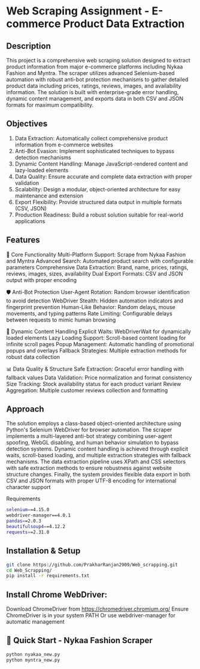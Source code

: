 # Web Scraping Assignment - E-commerce Product Data Extraction

## Description
This project is a comprehensive web scraping solution designed to extract product information from major e-commerce platforms including Nykaa Fashion and Myntra. The scraper utilizes advanced Selenium-based automation with robust anti-bot protection mechanisms to gather detailed product data including prices, ratings, reviews, images, and availability information. The solution is built with enterprise-grade error handling, dynamic content management, and exports data in both CSV and JSON formats for maximum compatibility.

## Objectives
1. Data Extraction: Automatically collect comprehensive product information from e-commerce websites
2. Anti-Bot Evasion: Implement sophisticated techniques to bypass detection mechanisms
3. Dynamic Content Handling: Manage JavaScript-rendered content and lazy-loaded elements
4. Data Quality: Ensure accurate and complete data extraction with proper validation
5. Scalability: Design a modular, object-oriented architecture for easy maintenance and extension
6. Export Flexibility: Provide structured data output in multiple formats (CSV, JSON)
7. Production Readiness: Build a robust solution suitable for real-world applications

## Features
🔧 Core Functionality
Multi-Platform Support: Scrape from Nykaa Fashion and Myntra
Advanced Search: Automated product search with configurable parameters
Comprehensive Data Extraction: Brand, name, prices, ratings, reviews, images, sizes, availability
Dual Export Formats: CSV and JSON output with proper encoding

🛡️ Anti-Bot Protection
User-Agent Rotation: Random browser identification to avoid detection
WebDriver Stealth: Hidden automation indicators and fingerprint prevention
Human-Like Behavior: Random delays, mouse movements, and typing patterns
Rate Limiting: Configurable delays between requests to mimic human browsing

🎯 Dynamic Content Handling
Explicit Waits: WebDriverWait for dynamically loaded elements
Lazy Loading Support: Scroll-based content loading for infinite scroll pages
Popup Management: Automatic handling of promotional popups and overlays
Fallback Strategies: Multiple extraction methods for robust data collection


📊 Data Quality & Structure
Safe Extraction: Graceful error handling with fallback values
Data Validation: Price normalization and format consistency
Size Tracking: Stock availability status for each product variant
Review Aggregation: Multiple customer reviews collection and formatting
## Approach

The solution employs a class-based object-oriented architecture using Python's Selenium WebDriver for browser automation. The scraper implements a multi-layered anti-bot strategy combining user-agent spoofing, WebGL disabling, and human behavior simulation to bypass detection systems. Dynamic content handling is achieved through explicit waits, scroll-based loading, and multiple extraction strategies with fallback mechanisms. The data extraction pipeline uses XPath and CSS selectors with safe extraction methods to ensure robustness against website structure changes. Finally, the system provides flexible data export in both CSV and JSON formats with proper UTF-8 encoding for international character support

Requirements
``` bash
selenium==4.15.0
webdriver-manager==4.0.1
pandas==2.0.3
beautifulsoup4==4.12.2
requests==2.31.0
```

## Installation & Setup
``` bash
git clone https://github.com/PrakharRanjan2909/Web_scrapping.git
cd Web_Scrapping/
pip install -r requirements.txt
```

## Install Chrome WebDriver:

Download ChromeDriver from https://chromedriver.chromium.org/
Ensure ChromeDriver is in your system PATH
Or use webdriver-manager for automatic management

## 🚀 Quick Start - Nykaa Fashion Scraper
``` bash
python nyakaa_new.py
python myntra_new.py
```



